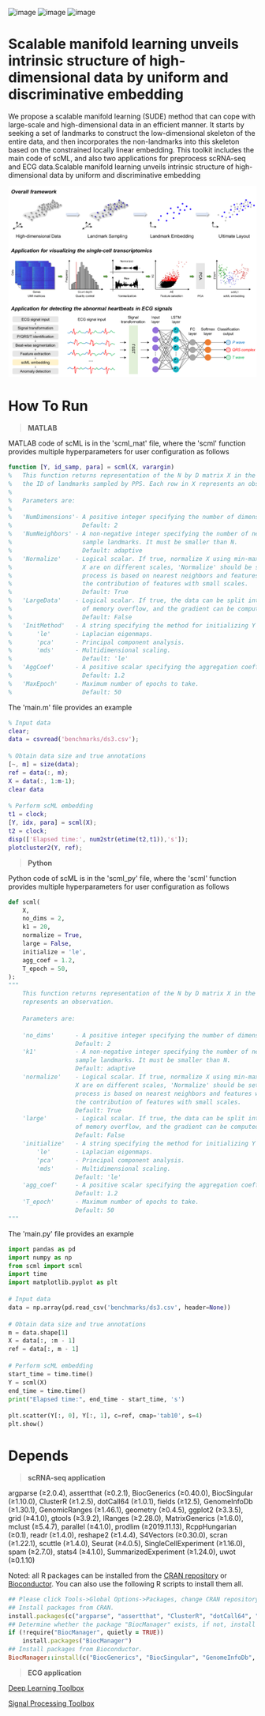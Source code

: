 ![image](https://img.shields.io/badge/MATLAB-R2022a-brightgreen) ![image](https://img.shields.io/badge/Python-3.11-blue) ![image](https://img.shields.io/badge/R-4.1.0-red) 
# Scalable manifold learning unveils intrinsic structure of high-dimensional data by uniform and discriminative embedding
We propose a scalable manifold learning (SUDE) method that can cope with large-scale and high-dimensional data in an efficient manner. It starts by seeking a set of landmarks to construct the low-dimensional skeleton of the entire data, and then incorporates the non-landmarks into this skeleton based on the constrained locally linear embedding. This toolkit includes the main code of scML, and also two applications for preprocess scRNA-seq and ECG data.Scalable manifold learning unveils intrinsic structure of high-dimensional data by uniform and discriminative embedding

![image](https://github.com/ZPGuiGroupWhu/scml/blob/main/github.png)

# How To Run
> **MATLAB**

MATLAB code of scML is in the 'scml_mat' file, where the 'scml' function provides multiple hyperparameters for user configuration as follows 
```matlab
function [Y, id_samp, para] = scml(X, varargin)
%   This function returns representation of the N by D matrix X in the lower-dimensional space and 
%   the ID of landmarks sampled by PPS. Each row in X represents an observation.
% 
%   Parameters are: 
% 
%   'NumDimensions'- A positive integer specifying the number of dimension of the representation Y. 
%                    Default: 2
%   'NumNeighbors' - A non-negative integer specifying the number of nearest neighbors for PPS to 
%                    sample landmarks. It must be smaller than N.
%                    Default: adaptive
%   'Normalize'    - Logical scalar. If true, normalize X using min-max normalization. If features in 
%                    X are on different scales, 'Normalize' should be set to true because the learning 
%                    process is based on nearest neighbors and features with large scales can override 
%                    the contribution of features with small scales. 
%                    Default: True
%   'LargeData'    - Logical scalar. If true, the data can be split into multiple blocks to avoid the problem 
%                    of memory overflow, and the gradient can be computed block by block using 'learning_l' function.                    
%                    Default: False
%   'InitMethod'   - A string specifying the method for initializing Y before manifold learning. 
%       'le'       - Laplacian eigenmaps.
%       'pca'      - Principal component analysis.
%       'mds'      - Multidimensional scaling.
%                    Default: 'le' 
%   'AggCoef'      - A positive scalar specifying the aggregation coefficient. 
%                    Default: 1.2
%   'MaxEpoch'     - Maximum number of epochs to take. 
%                    Default: 50 
```

The 'main.m' file provides an example
```matlab
% Input data
clear;
data = csvread('benchmarks/ds3.csv');

% Obtain data size and true annotations
[~, m] = size(data);
ref = data(:, m);
X = data(:, 1:m-1);
clear data

% Perform scML embedding
t1 = clock;
[Y, idx, para] = scml(X);
t2 = clock;
disp(['Elapsed time:', num2str(etime(t2,t1)),'s']);
plotcluster2(Y, ref);
```


> **Python**

Python code of scML is in the 'scml_py' file, where the 'scml' function provides multiple hyperparameters for user configuration as follows
```python
def scml(
    X,
    no_dims = 2,
    k1 = 20,
    normalize = True,
    large = False,
    initialize = 'le',
    agg_coef = 1.2,
    T_epoch = 50,
):
"""
    This function returns representation of the N by D matrix X in the lower-dimensional space. Each row in X
    represents an observation.

    Parameters are:

    'no_dims'      - A positive integer specifying the number of dimension of the representation Y.
                   Default: 2
    'k1'           - A non-negative integer specifying the number of nearest neighbors for PPS to
                   sample landmarks. It must be smaller than N.
                   Default: adaptive
    'normalize'    - Logical scalar. If true, normalize X using min-max normalization. If features in
                   X are on different scales, 'Normalize' should be set to true because the learning
                   process is based on nearest neighbors and features with large scales can override
                   the contribution of features with small scales.
                   Default: True
    'large'        - Logical scalar. If true, the data can be split into multiple blocks to avoid the problem
                   of memory overflow, and the gradient can be computed block by block using 'learning_l' function.
                   Default: False
    'initialize'   - A string specifying the method for initializing Y before manifold learning.
        'le'       - Laplacian eigenmaps.
        'pca'      - Principal component analysis.
        'mds'      - Multidimensional scaling.
                   Default: 'le'
    'agg_coef'     - A positive scalar specifying the aggregation coefficient.
                   Default: 1.2
    'T_epoch'      - Maximum number of epochs to take.
                   Default: 50
"""
```

The 'main.py' file provides an example
```python
import pandas as pd
import numpy as np
from scml import scml
import time
import matplotlib.pyplot as plt

# Input data
data = np.array(pd.read_csv('benchmarks/ds3.csv', header=None))

# Obtain data size and true annotations
m = data.shape[1]
X = data[:, :m - 1]
ref = data[:, m - 1]

# Perform scML embedding
start_time = time.time()
Y = scml(X)
end_time = time.time()
print("Elapsed time:", end_time - start_time, 's')

plt.scatter(Y[:, 0], Y[:, 1], c=ref, cmap='tab10', s=4)
plt.show()
```

# Depends
> **scRNA-seq application**

argparse (≥2.0.4), assertthat (≥0.2.1), BiocGenerics (≥0.40.0), BiocSingular (≥1.10.0), ClusterR (≥1.2.5), dotCall64 (≥1.0.1), fields (≥12.5), GenomeInfoDb (≥1.30.1), GenomicRanges (≥1.46.1), geometry (≥0.4.5), ggplot2 (≥3.3.5), grid (≥4.1.0), gtools (≥3.9.2), IRanges (≥2.28.0), MatrixGenerics (≥1.6.0), mclust (≥5.4.7), parallel (≥4.1.0), prodlim (≥2019.11.13), RcppHungarian (≥0.1), readr (≥1.4.0), reshape2 (≥1.4.4), S4Vectors (≥0.30.0), scran (≥1.22.1), scuttle (≥1.4.0), Seurat (≥4.0.5), SingleCellExperiment (≥1.16.0), spam (≥2.7.0), stats4 (≥4.1.0), SummarizedExperiment (≥1.24.0), uwot (≥0.1.10)

Noted: all R packages can be installed from the [CRAN repository](https://cran.r-project.org/) or [Bioconductor](https://www.bioconductor.org/). You can also use the following R scripts to install them all.
```ruby
## Please click Tools->Global Options->Packages, change CRAN repository to a near mirror. Then, execute the following code:
## Install packages from CRAN.
install.packages(c("argparse", "assertthat", "ClusterR", "dotCall64", "fields", "geometry", "ggplot2", "gtools", "mclust", "prodlim", "RcppHungarian", "readr", "reshape2", "Seurat", "spam", "uwot"))
## Determine whether the package "BiocManager" exists, if not, install this package.
if (!require("BiocManager", quietly = TRUE))
    install.packages("BiocManager")
## Install packages from Bioconductor.
BiocManager::install(c("BiocGenerics", "BiocSingular", "GenomeInfoDb", "GenomicRanges", "IRanges", "MatrixGenerics", "S4Vectors", "scran", "scuttle", "SingleCellExperiment", "SummarizedExperiment"), force = TRUE, update = TRUE, ask = FALSE)
```

> **ECG application**

[Deep Learning Toolbox](https://ww2.mathworks.cn/products/deep-learning.html)

[Signal Processing Toolbox](https://www.mathworks.com/products/signal.html)
